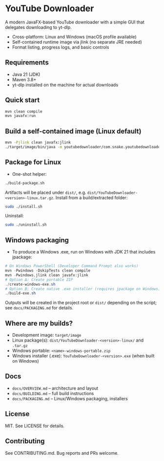# YouTube Downloader

A modern JavaFX-based YouTube downloader with a simple GUI that delegates downloading to yt-dlp.

- Cross-platform: Linux and Windows (macOS profile available)
- Self-contained runtime image via jlink (no separate JRE needed)
- Format listing, progress logs, and basic controls

## Requirements

- Java 21 (JDK)
- Maven 3.8+
- yt-dlp installed on the machine for actual downloads

## Quick start

```bash
mvn clean compile
mvn javafx:run
```

## Build a self-contained image (Linux default)

```bash
mvn -Pjlink clean javafx:jlink
./target/image/bin/java -m youtubedownloader/com.snake.youtubedownloader.App
```

## Package for Linux

- One-shot helper:

```bash
./build-package.sh
```

Artifacts will be placed under `dist/`, e.g. `dist/YouTubeDownloader-<version>-linux.tar.gz`.
Install from a build/extracted folder:

```bash
sudo ./install.sh
```

Uninstall:

```bash
sudo ./uninstall.sh
```

## Windows packaging

- To produce a Windows .exe, run on Windows with JDK 21 that includes jpackage:

```powershell
# On Windows PowerShell (Developer Command Prompt also works)
mvn -Pwindows -DskipTests clean compile
mvn -Pwindows,jlink clean javafx:jlink
# Option A: Create portable ZIP
./create-windows-exe.sh
# Option B: Create native .exe installer (requires jpackage on Windows)
./build-exe.sh
```

Outputs will be created in the project root or `dist/` depending on the script; see `docs/PACKAGING.md` for details.

## Where are my builds?

- Development image: `target/image`
- Linux package(s): `dist/YouTubeDownloader-<version>-linux/` and `.tar.gz`
- Windows portable: `<name>-windows-portable.zip`
- Windows installer (.exe): `YouTubeDownloader-<version>.exe` (when built on Windows)

## Docs

- `docs/OVERVIEW.md` – architecture and layout
- `docs/BUILDING.md` – full build instructions
- `docs/PACKAGING.md` – Linux/Windows packaging, installers

## License

MIT. See LICENSE for details.

## Contributing

See CONTRIBUTING.md. Bug reports and PRs welcome.
